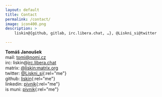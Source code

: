 ```yaml
---
layout: default
title: Contact
permalink: /contact/
image: icon400.png
description: >
    liskin@{github, gitlab, irc.libera.chat, …}, @Liskni_si@twitter

---
```


**Tomáš Janoušek**  
mail: tomi@nomi.cz  
irc: liskin@[irc.libera.chat](https://libera.chat/)  
matrix: [@liskin:matrix.org](https://matrix.to/#/@liskin:matrix.org)  
twitter: [@Liskni\_si](https://twitter.com/Liskni_si){:rel="me"}  
github: [liskin](https://github.com/liskin){:rel="me"}  
linkedin: [pivnik](https://www.linkedin.com/in/pivnik){:rel="me"}  
is muni: [pivnik](https://is.muni.cz/lide/?lang=en;uco=207561){:rel="me"}
